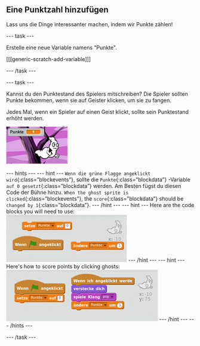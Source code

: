 ## Eine Punktzahl hinzufügen

Lass uns die Dinge interessanter machen, indem wir Punkte zählen!

\--- task \---

Erstelle eine neue Variable namens "Punkte".

[[[generic-scratch-add-variable]]]

\--- /task \---

\--- task \---

Kannst du den Punktestand des Spielers mitschreiben? Die Spieler sollten Punkte bekommen, wenn sie auf Geister klicken, um sie zu fangen.

Jedes Mal, wenn ein Spieler auf einen Geist klickt, sollte sein Punktestand erhöht werden.

![Increasing score](images/ghost-score-test.png)

\--- hints \--- \--- hint \--- `Wenn die grüne Flagge angeklickt wird`{:class=”blockevents”}, sollte die `Punkte`{:class=”blockdata”} -Variable `auf 0 gesetzt`{:class=”blockdata”} werden. Am Besten fügst du diesen Code der Bühne hinzu. `When the ghost sprite is clicked`{:class=”blockevents”}, the `score`{:class=”blockdata”} should be `changed by 1`{:class=”blockdata”}. \--- /hint \--- \--- hint \--- Here are the code blocks you will need to use: ![screenshot](images/ghost-score-blocks.png) \--- /hint \--- \--- hint \--- Here's how to score points by clicking ghosts: ![screenshot](images/ghost-score-code.png) \--- /hint \--- \--- /hints \---

\--- /task \---